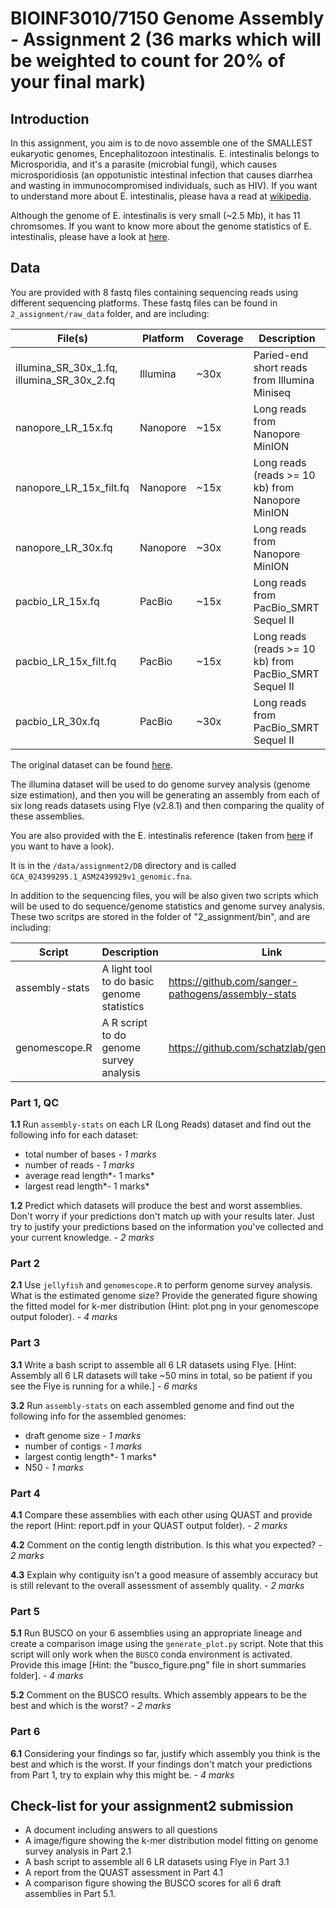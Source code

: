 # BIOINF3010/7150 Genome Assembly - Assignment 2 (36 marks which will be weighted to count for 20% of your final mark)

## Introduction

In this assignment, you aim is to de novo assemble one of the SMALLEST eukaryotic genomes, Encephalitozoon intestinalis. E. intestinalis belongs to Microsporidia, and it's a parasite (microbial fungi), which causes microsporidiosis (an oppotunistic intestinal infection that causes diarrhea and wasting in immunocompromised individuals, such as HIV). If you want to understand more about E. intestinalis, please hava a read at [wikipedia](https://en.wikipedia.org/wiki/Encephalitozoon_intestinalis). 

Although the genome of E. intestinalis is very small (~2.5 Mb), it has 11 chromsomes. If you want to know more about the genome statistics of E. intestinalis, please have a look at [here](https://www.ncbi.nlm.nih.gov/data-hub/genome/GCA_024399295.1/).

## Data

You are provided with 8 fastq files containing sequencing reads using different sequencing platforms. These fastq files can be found in `2_assignment/raw_data` folder, and are including:

| File(s)                                    | Platform | Coverage | Description                                            |
|--------------------------------------------|----------|----------|--------------------------------------------------------|
| illumina_SR_30x_1.fq, illumina_SR_30x_2.fq | Illumina | ~30x     | Paried-end short reads from Illumina Miniseq           |
| nanopore_LR_15x.fq                         | Nanopore | ~15x     | Long reads from Nanopore MinION                        |
| nanopore_LR_15x_filt.fq                    | Nanopore | ~15x     | Long reads (reads >= 10 kb) from Nanopore MinION       |
| nanopore_LR_30x.fq                         | Nanopore | ~30x     | Long reads from Nanopore MinION                        |
| pacbio_LR_15x.fq                           | PacBio   | ~15x     | Long reads from PacBio_SMRT Sequel II                  |
| pacbio_LR_15x_filt.fq                      | PacBio   | ~15x     | Long reads (reads >= 10 kb) from PacBio_SMRT Sequel II |
| pacbio_LR_30x.fq                           | PacBio   | ~30x     | Long reads from PacBio_SMRT Sequel II                  |

The original dataset can be found [here](https://www.ncbi.nlm.nih.gov/sra?linkname=bioproject_sra_all&from_uid=594722).

The illumina dataset will be used to do genome survey analysis (genome size estimation), and then you will be generating an assembly from each of six long reads datasets using Flye (v2.8.1) and then comparing the quality of these assemblies.

You are also provided with the E. intestinalis reference (taken from [here](https://www.ncbi.nlm.nih.gov/data-hub/genome/GCA_024399295.1/) if you want to have a look). 

It is in the `/data/assignment2/DB` directory and is called `GCA_024399295.1_ASM2439929v1_genomic.fna`. 

In addition to the sequencing files, you will be also given two scripts which will be used to do sequence/genome statistics and genome survey analysis. These two scritps are stored in the folder of "2_assignment/bin", and are including:

| Script       | Description                                 | Link                                               |
|----------------|---------------------------------------------|----------------------------------------------------|
| assembly-stats | A light tool to do basic genome statistics  | https://github.com/sanger-pathogens/assembly-stats |
| genomescope.R  | A R script to do genome survey analysis     | https://github.com/schatzlab/genomescope           |

### Part 1, QC

**1.1** Run `assembly-stats` on each LR (Long Reads) dataset and find out the following info for each dataset:

* total number of bases *- 1 marks*
* number of reads *- 1 marks*
* average read length*- 1 marks*
* largest read length*- 1 marks*

**1.2** Predict which datasets will produce the best and worst assemblies. 
Don't worry if your predictions don't match up with your results later. 
Just try to justify your predictions based on the information you've collected and your current knowledge. *- 2 marks*

### Part 2

**2.1** Use `jellyfish` and `genomescope.R` to perform genome survey analysis. What is the estimated genome size? Provide the generated figure showing the fitted model for k-mer distribution (Hint: plot.png in your genomescope output foloder). *- 4 marks*

### Part 3

**3.1** Write a bash script to assemble all 6 LR datasets using Flye. [Hint: Assembly all 6 LR datasets will take ~50 mins in total, so be patient if you see the Flye is running for a while.] *- 6 marks*

**3.2** Run `assembly-stats` on each assembled genome and find out the following info for the assembled genomes:

* draft genome size *- 1 marks*
* number of contigs *- 1 marks*
* largest contig length*- 1 marks*
* N50 *- 1 marks*

### Part 4

**4.1** Compare these assemblies with each other using QUAST and provide the report (Hint: report.pdf in your QUAST output folder). *- 2 marks*

**4.2** Comment on the contig length distribution. Is this what you expected? *- 2 marks*

**4.3** Explain why contiguity isn't a good measure of assembly accuracy but is still relevant to the overall assessment of assembly quality. *- 2 marks*

### Part 5

**5.1** Run BUSCO on your 6 assemblies using an appropriate lineage and create a comparison image using the `generate_plot.py` script. Note that this script will only work when the `BUSCO` conda environment is activated. Provide this image [Hint: the "busco_figure.png" file in short summaries folder]. *- 4 marks*

**5.2** Comment on the BUSCO results. Which assembly appears to be the best and which is the worst? *- 2 marks*

### Part 6

**6.1** Considering your findings so far, justify which assembly you think is the best and which is the worst.
If your findings don't match your predictions from Part 1, try to explain why this might be. *- 4 marks*

## Check-list for your assignment2 submission

* A document including answers to all questions
* A image/figure showing the k-mer distribution model fitting on genome survey analysis in Part 2.1
* A bash script to assemble all 6 LR datasets using Flye in Part 3.1
* A report from the QUAST assessment in Part 4.1
* A comparison figure showing the BUSCO scores for all 6 draft assemblies in Part 5.1.
